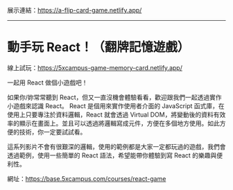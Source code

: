 展示連結：https://a-flip-card-game.netlify.app/

---

# 動手玩 React！（翻牌記憶遊戲）

線上試玩：https://5xcampus-game-memory-card.netlify.app/

一起用 React 做個小遊戲吧！

如果你/妳常常聽到 React，但又一直沒機會體驗看看，歡迎跟我們一起透過實作小遊戲來認識 React。 React 是個用來實作使用者介面的 JavaScript 函式庫，在使用上只要專注於資料邏輯，React 就會透過 Virtual DOM，將變動後的資料有效率的顯示在畫面上。並且可以透過將邏輯寫成元件，方便在多個地方使用。如此方便的技術，你一定要試試看。

這系列影片不會有很艱深的邏輯，使用的範例都是大家一定都玩過的遊戲，我們會透過範例，使用一些簡單的 React 語法，希望能帶你體驗到寫 React 的樂趣與便利性。

網址：https://base.5xcampus.com/courses/react-game
